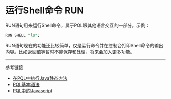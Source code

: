 # 运行Shell命令 RUN

RUN语句用来运行Shell命令，属于PQL跟其他语言交互的一部分。示例：
```sql
RUN SHELL "ls";
```
RUN语句现在的功能还比较简单，仅是运行命令并在控制台打印Shell命令的输出内容。比如返回值等暂时不能保存和处理，将来会加入更多功能。


---
参考链接
* [在PQL中执行Java静态方法](/pql/invoke.md)
* [PQL基本语法](/pql/basic.md)
* [PQL中的Javascript](/pql/javascript.md)